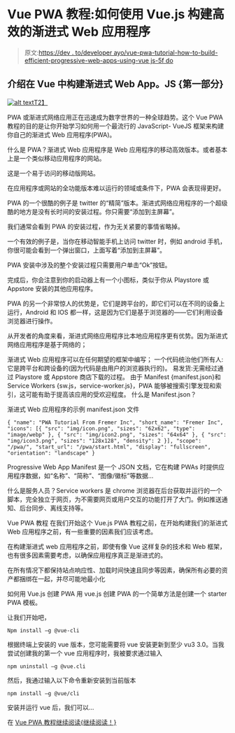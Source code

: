 # Vue PWA 教程:如何使用 Vue.js 构建高效的渐进式 Web 应用程序

> 原文:[https://dev . to/developer ayo/vue-pwa-tutorial-how-to-build-efficient-progressive-web-apps-using-vue js-5f do](https://dev.to/developerayo/vue-pwa-tutorial-how-to-build-efficient-progressive-web-apps-using-vuejs-5fdo)

## 介绍在 Vue 中构建渐进式 Web App。JS {第一部分}

[![alt text](../Images/28991b2f44aa45524c1d22b033fb6571.png)T2】](https://res.cloudinary.com/practicaldev/image/fetch/s--DJ--MB3_--/c_limit%2Cf_auto%2Cfl_progressive%2Cq_auto%2Cw_880/https://i0.wp.com/fremer.com.ng/blog/wp-content/uploads/2018/09/vuejs1.jpg%3Fw%3D725%26ssl%3D1%2522Vuejs%2522)

PWA 或渐进式网络应用正在迅速成为数字世界的一种全球趋势。这个 Vue PWA 教程的目的是让你开始学习如何用一个最流行的 JavaScript- VueJS 框架来构建你自己的渐进式 Web 应用程序(PWA)。

什么是 PWA？渐进式 Web 应用程序是 Web 应用程序的移动高效版本。或者基本上是一个类似移动应用程序的网站。

这是一个易于访问的移动版网站。

在应用程序或网站的全功能版本难以运行的领域或条件下，PWA 会表现得更好。

PWA 的一个很酷的例子是 twitter 的“精简”版本。渐进式网络应用程序的一个超级酷的地方是没有长时间的安装过程。你只需要“添加到主屏幕”。

我们通常会看到 PWA 的安装过程，作为无关紧要的事情省略掉。

一个有效的例子是，当你在移动智能手机上访问 twitter 时，例如 android 手机，你很可能会看到一个弹出窗口，上面写着“添加到主屏幕”。

PWA 安装中涉及的整个安装过程只需要用户单击“Ok”按钮。

完成后，你会注意到你的启动器上有一个小图标，类似于你从 Playstore 或 Appstore 安装的其他应用程序。

PWA 的另一个非常惊人的优势是，它们是跨平台的，即它们可以在不同的设备上运行，Android 和 IOS 都一样，这是因为它们是基于浏览器的——它们利用设备浏览器进行操作。

从开发者的角度来看，渐进式网络应用程序比本地应用程序更有优势。因为渐进式网络应用程序是基于网络的；

渐进式 Web 应用程序可以在任何期望的框架中编写；
一个代码统治他们所有人:它是跨平台和跨设备的(因为代码是由用户的浏览器执行的)。
易发货:无需经过通过 Playstore 或 Appstore 商店下载的过程。
由于 Manifest {manifest.json}和 Service Workers {sw.js，service-worker.js}，PWA 能够被搜索引擎发现和索引，这可能有助于提高该应用的受欢迎程度。
什么是 Manifest.json？

渐进式 Web 应用程序的示例 manifest.json 文件

`{
"name": "PWA Tutorial From Fremer Inc",
"short_name": "Fremer Inc",
"icons": [{
"src": "img/icon.png",
"sizes": "62x62",
"type": "image/webp"
}, {
"src": "img/icon2.png",
"sizes": "64x64"
}, {
"src": "img/icon3.png",
"sizes": "128x128",
"density": 2
}],
"scope": "/pwa/",
"start_url": "/pwa/start.html",
"display": "fullscreen",
"orientation": "landscape"
}`

Progressive Web App Manifest 是一个 JSON 文档，它在构建 PWAs 时提供应用程序数据，如“名称”、“简称”、“图像/徽标”等数据...

什么是服务人员？Service workers 是 chrome 浏览器在后台获取并运行的一个脚本，完全独立于网页，为不需要网页或用户交互的功能打开了大门。例如推送通知、后台同步、离线支持等。

Vue PWA 教程
在我们开始这个 Vue.js PWA 教程之前，在开始构建我们的渐进式 Web 应用程序之前，有一些重要的因素我们应该考虑。

在构建渐进式 web 应用程序之前，即使有像 Vue 这样复杂的技术和 Web 框架，也有很多因素需要考虑，以确保应用程序真正是渐进式的。

在所有情况下都保持站点响应性、加载时间快速且同步等因素，确保所有必要的资产都捆绑在一起，并尽可能地最小化

如何用 Vue.js 创建 PWA
用 vue.js 创建 PWA 的一个简单方法是创建一个 starter PWA 模板。

让我们开始吧，

`Npm install –g @vue-cli`

根据终端上安装的 vue 版本，您可能需要将 vue 安装更新到至少 vu3 3.0。当我尝试创建我的第一个 vue 应用程序时，我被要求通过输入

`npm uninstall –g @vue.cli`

然后，我通过输入以下命令重新安装到当前版本

`npm install –g @vue/cli`

安装并运行 vue 后，我们可以...

在 [Vue PWA 教程继续阅读{继续阅读！}](https://fremer.com.ng/blog/vue-pwa-tutorial)
